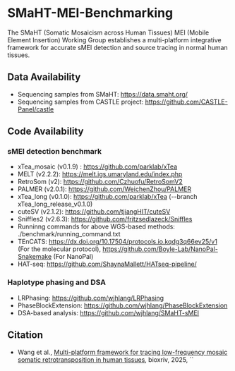 # SMaHT-MEI-Benchmarking
The SMaHT (Somatic Mosaicism across Human Tissues) MEI (Mobile Element Insertion) Working Group establishes a multi-platform integrative framework for accurate sMEI detection and source tracing in normal human tissues. 

## Data Availability 
* Sequencing samples from SMaHT: https://data.smaht.org/
* Sequencing samples from CASTLE project: https://github.com/CASTLE-Panel/castle

## Code Availability 
### sMEI detection benchmark
* xTea_mosaic (v0.1.9) : https://github.com/parklab/xTea
* MELT (v2.2.2): https://melt.igs.umaryland.edu/index.php
* RetroSom (v2): https://github.com/Czhuofu/RetroSomV2
* PALMER (v2.0.1): https://github.com/WeichenZhou/PALMER
* xTea_long (v0.1.0): https://github.com/parklab/xTea (--branch xTea_long_release_v0.1.0)
* cuteSV (v2.1.2): https://github.com/tjiangHIT/cuteSV
* Sniffles2 (v2.6.3): https://github.com/fritzsedlazeck/Sniffles
* Runninng commands for above WGS-based methods: ./benchmark/running_command.txt
* TEnCATS: https://dx.doi.org/10.17504/protocols.io.kqdg3q66ev25/v1 (For the molecular protocol), https://github.com/Boyle-Lab/NanoPal-Snakemake (For NanoPal)
* HAT-seq: https://github.com/ShaynaMallett/HATseq-pipeline/


### Haplotype phasing and DSA

* LRPhasing: https://github.com/wjhlang/LRPhasing
* PhaseBlockExtension: https://github.com/wjhlang/PhaseBlockExtension 
* DSA-based analysis: https://github.com/wjhlang/SMaHT-sMEI

## Citation 
* Wang et al., [Multi-platform framework for tracing low-frequency mosaic somatic retrotransposition in human tissues](), bioxriv, 2025, ``
